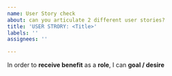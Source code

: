 ```yaml
---
name: User Story check
about: can you articulate 2 different user stories?
title: 'USER STRORY: <Title>'
labels: ''
assignees: ''

---
```


In order to **receive benefit** as a **role**, I can **goal / desire**
